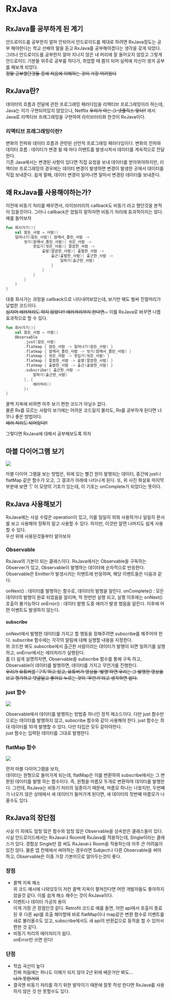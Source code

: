 # RxJava

## RxJava를 공부하게 된 계기
안드로이드를 공부한지 얼마 안되어서 안드로이드를 제대로 하려면 RxJava정도는 공부 해야한다는 학교 선배의 말을 듣고 RxJava를 공부해야겠다는 생각을 갖게 되었다. 그러나 안드로이드를 공부한지 얼마 지나지 않은 내 머리에 잘 들어오지 않았고 그렇게 안드로이드 기본들 위주로 공부를 하다가, 취업할 때 쯤이 되어 실력에 자신이 생겨 공부를 해보게 되었다.   
~~정말 공부했던것들 중에 처음에 이해하는 것이 가장 어려웠다~~

## RxJava란?
데이터의 흐름과 전달에 관한 프로그래밍 패러다임을 리액티브 프로그래밍이라 하는데, Java는 이가 구현되어있지 않았으나, Netflix ~~우리가 아는 그 넷플릭스 맞다!!~~ 에서 Java로 리액티브 프래그래밍을 구현하여 라이브러리화 한것이 RxJava이다.
### 리액티브 프래그래밍이란?
변화의 전파와 데이터 흐름과 관련된 선언적 프로그래밍 패러다임이다. 변화의 전파와 데이터 흐름 : 데이터가 변경 될 때 마다 이벤트를 발생시켜서 데이터를 계속적으로 전달한다.   
기존 Java에서는 변경된 사항이 있다면 직접 요청을 보내 데이터를 받아와야하지만, 리액티브 프로그래밍의 경우에는 데이터 변경이 발생하면 변경이 발생한 곳에서 데이터를 직접 보내준다. 쉽게 말해, 데이터 변경이 일어나면 알아서 변경된 데이터를 보내준다.

## 왜 RxJava를 사용해야하는가?
이전에 비동기 처리를 배우면서, 라이브러리의 callback도 비동기 라고 했던것을 본적이 있을것이다. 그러나 callback은 엄밀히 말하자면 비동기 처리에 효과적이지는 않다. 예를 들어보자
```kotlin
fun 회사가기(){
    val 잠든_사람 = 사람()
    일어나기(잠든_사람){ 잠깨서_졸린_사람 ->
        씻기(잠깨서_졸린_사람){ 씻은_사람 ->
            옷입기(씻은_사람){ 깔끔한_사람 ->
                출발(깔끔한_사람){ 출발한_사람 ->
                    출근(출발한_사람){ 출근한_사람 ->
                        일하기(출근한_사람)
                    }
                }
            }
        }
    }
}
```
대충 회사가는 과정을 callback으로 나타내어보았는데, 보기만 해도 벌써 진절머리가 날법한 코드이다.   
~~심지어 에러처리도 하지 않았다!! 에러처리까지 한다면...~~
이를 RxJava로 바꾸면 나름 효과적으로 할 수 있다.
```kotlin
fun 회사가기(){
    val 잠든_사람 = 사람()
    Observable
        .just(잠든_사람)
        .flatmap { 잠든_사람 -> 일어나기(잠든_사람) }
        .flatmap { 잠깨서_졸린_사람 -> 씻기(잠깨서_졸린_사람) }
        .flatmap { 씻은_사람 -> 옷입기(씻은_사람) }
        .flatmap { 깔끔한_사람 -> 출발(깔끔한_사람) }
        .flatmap { 출발한_사람 -> 출근(출발한_사람) }
        .subscribe({ 출근한_사람 ->
            알하기(출근한_사람)
        }, {
            에러처리()
        })
}
```
콜백 지옥에 비하면 아주 보기 편한 코드가 아닐수 없다.   
물론 Rx를 모르는 사람이 보기에는 어려운 코드일지 몰라도, Rx를 공부하게 된다면 너무나 좋은 방법이다.   
~~에러 처리도 되어있다!!~~

그렇다면 RxJava에 대해서 공부해보도록 하자

## 마블 다이어그램 보기
<img src="https://img1.daumcdn.net/thumb/R1280x0/?scode=mtistory2&fname=https%3A%2F%2Fblog.kakaocdn.net%2Fdn%2FT2UdP%2FbtqEdxlePoL%2Ftc3nShCYhTFdGYh50SKKK1%2Fimg.png">

마블 다이어 그램을 보는 방법은, 위에 있는 빨간 원이 발행되는 데이터, 중간에 just나 flatMap 같은 함수가 오고, 그 결과가 아래에 나타나게 된다. 또, 위 사진 화살표 마지막 부분에 보면 '|' 이 모양의 기호가 있는데, 이 기호는 onComplete가 되었다는 뜻이다.

## RxJava 사용해보기
RxJava에는 사실 수많은 operation이 있고, 이를 일일히 외워 사용하거나 일일히 문서를 보고 사용해야 정확히 알고 사용할 수 있다. 하지만, 이것만 알면 나머지도 쉽게 사용할 수 있다.   
우선 위에 사용된것들부터 알아보자
### Observable
RxJava의 기본이 되는 클래스이다. RxJava에서는 Observable을 구독하는 Observer가 있고, Observable이 발행하는 데이터에 순차적으로 반응한다. Observable은 Emitter가 발생시키는 이벤트에 반응하며, 해당 이벤트들은 다음과 같다.

onNext() :  데이터를 발행하는 함수로,  데이터의 발행을 알린다.
onComplete() : 모든 데이터의 발행이 완료 되었음을 알리며, 딱 한번만 실행 되고, 실행 이후에는 onNext() 호출이 불가능하다
onError() : 데이터 발행 도중 에러가 발생 했음을 알린다. 이후에 어떤 이벤트도 발생하지 않는다.

#### subscribe
onNext에서 발행한 데이터를 가지고 할 행동을 정해주려면 subscribe를 해주어야 한다. subscribe 함수에는 각각의 알림에 대해 실행할 내용을 지정한다.   
위 코드만 봐도 subscribe에서 출근한 사람이라는 데이터가 발행이 되면 일하기를 실행하고, onError에서는 에러처리가 실행된다.   
좀 더 쉽게 설명하자면, Observable을 subscribe 함수를 통해 구독 하고, Observable이 데이터를 발행하면, 데이터를 가지고 무언가를 진행한다.   
~~우리가 유튜버를 '구독'하고 있고, 유튜버가 영상을 '발행'하면 우리는 그 발행한 영상을 보고 평가하고 댓글달고 좋아요 누르는 것이 '무언가'라고 생각하면 쉽다.~~

### just 함수
<img src="https://img1.daumcdn.net/thumb/R1280x0/?scode=mtistory2&fname=https%3A%2F%2Fblog.kakaocdn.net%2Fdn%2FT2UdP%2FbtqEdxlePoL%2Ftc3nShCYhTFdGYh50SKKK1%2Fimg.png">

Observable에서 데이터를 발행하는 방법중 하나인 정적 메소드이다. 다만 just 함수만으로는 데이터를 발행하지 않고, subscribe 함수와 같이 사용해야 한다. just 함수는 최대 데이터를 10개 발행할 수 있다. 다만 타입은 모두 같아야한다.  
just 함수는 입력된 데이터를 그대로 발행한다.

### flatMap 함수
<style>img { background-color:white; }</style>
<img src="https://img1.daumcdn.net/thumb/R1280x0/?scode=mtistory2&fname=https%3A%2F%2Ft1.daumcdn.net%2Fcfile%2Ftistory%2F993DFF4C5DE2098D25">    

먼저 마블 다이어그램을 보자,   
데이터는 원형으로 들어가게 되는데, flatMap은 이를 변환하여 subscribe에서는 그 변환된 데이터를  발행 하는 함수이다. 즉, 원형을 마름모 두개로 변환하여 데이터를 발행한다.
그런데, RxJava는 비동기 처리의 일종이기 때문에, 마름모 하나는 나왔지만, 두번째가 나오지 않은 상태에서 새 데이터가 들어가게 된다면, 새 데이터의 첫번째 마름모가 나올수도 있다.

## RxJava의 장단점
사실 이 외에도 엄청 많은 함수와 엄청 많은 Observable을 상속받은 클래스들이 있다. 사실 안드로이드에서는 RxJava나 Room에 RxJava를 적용하는데, Single이라는 클래스가 있다. 경험상 Single만 잘 써도 RxJava나 Room을 적용하는데 아주 큰 어려움이 있진 않다. 물론 앱 전체에서 써야하는 경우라면 Subject나 다른 Observable을 써야하고, Observable은 이중 가장 기본이므로 알아두는것이 좋다.
### 장점 
- 콜백 지옥 해소   
위 코드 예시에 나와있듯이 저런 콜백 지옥이 펼쳐진다면 어떤 개발자들도 좋아하지 않을것 같다. 이를 쉽게 해소 해주는 것이 RxJava이다.
- 이벤트나 데이터 가공의 용이   
이게 가장 큰 장점인것 같다. Retrofit 코드로 예를 들면, 어떤 api에서 호출이 종료된 후 다른 api를 호출 해야할때 바로 flatMap이나 map같은 변환 함수로 이벤트를 새로 불러올수도 있고, subscribe에서도 새 api의 반환값으로 동작을 할 수 있어서 편한 것 같다.
- 비동기 처리의 에러처리가 쉽다.   
onError만 쓰면 된다!

### 단점
- 학습 곡선이 높다   
진짜 처음에는 하나도 이해가 되지 않아 2년 뒤에 배운거만 봐도...   
~~너가 못한거야~~
- 결국엔 비동기 처리를 하기 위한 발악이기 때문에 잘못 작성 한다면 RxJava를 사용하지 않은 것 만 못할수도 있다.